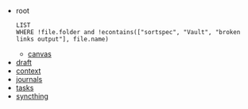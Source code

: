 - root
    ```dataview
    LIST
    WHERE !file.folder and !econtains(["sortspec", "Vault", "broken links output"], file.name)
    ```
    - [canvas](home.canvas)
- [draft](10_Inbox/draft.md)
- [context](20_Private/context.md)
- [journals](20_Private/journals.md)
- [tasks](20_Private/tasks.md)
- [syncthing]( http://localhost:8384 )